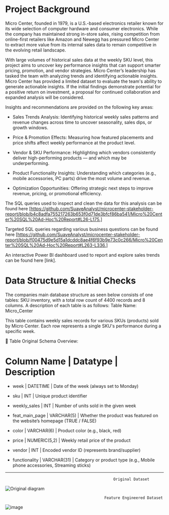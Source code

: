 # Project Background
Micro Center, founded in 1979, is a U.S.-based electronics retailer known for its wide selection of computer hardware and consumer electronics. While the company has maintained strong in-store sales, rising competition from online-first retailers like Amazon and Newegg has pressured Micro Center to extract more value from its internal sales data to remain competitive in the evolving retail landscape.

With large volumes of historical sales data at the weekly SKU level, this project aims to uncover key performance insights that can support smarter pricing, promotion, and vendor strategies. Micro Center’s leadership has tasked the team with analyzing trends and identifying actionable insights. Micro Center has provided a limited dataset to evaluate the team's ability to generate actionable insights. If the initial findings demonstrate potential for a positive return on investment, a proposal for continued collaboration and expanded analysis will be considered.


Insights and recommendations are provided on the following key areas:

  * Sales Trends Analysis: Identifying historical weekly sales patterns and revenue changes across time to uncover seasonality, sales dips, or growth windows.

  * Price & Promotion Effects: Measuring how featured placements and price shifts affect weekly performance at the product level.

  * Vendor & SKU Performance: Highlighting which vendors consistently deliver high-performing products — and which may be underperforming.

  * Product Functionality Insights: Understanding which categories (e.g., mobile accessories, PC parts) drive the most volume and revenue.

  * Optimization Opportunities: Offering strategic next steps to improve revenue, pricing, or promotional efficiency.

The SQL queries used to inspect and clean the data for this analysis can be found here [https://github.com/SuaveAnalyst/microcenter-stakeholder-report/blob/b4c8adfa755217263b653f0d71de3bfcf86ba541/Micro%20Center%20SQL%20Ad-Hoc%20Report#L26-L175.]

Targeted SQL queries regarding various business questions can be found here [https://github.com/SuaveAnalyst/microcenter-stakeholder-report/blob/f00475d9e5d15a1dcddc8ae4f6f93b9e73c0c266/Micro%20Center%20SQL%20Ad-Hoc%20Report#L263-L336.]

An interactive Power BI dashboard used to report and explore sales trends can be found here [link].



# Data Structure & Initial Checks

The companies main database structure as seen below consists of one tables: SKU inventory, with a total row count of 4400 records and 8 columns. A description of each table is as follows:
Table Name: Micro_Center

This table contains weekly sales records for various SKUs (products) sold by Micro Center. Each row represents a single SKU's performance during a specific week.

🧾 Table Original Schema Overview:

# Column Name       |    Datatype	        |     Description

 * week             |   DATETIME	        |     Date of the week (always set to Monday)
   
 * sku	            |   INT	                |     Unique product identifier
   
 * weekly_sales	    |   INT	                |     Number of units sold in the given week
   
 * feat_main_page   |	VARCHAR(5)	        |     Whether the product was featured on the website’s homepage (TRUE / FALSE)
   
 * color	        |   VARCHAR(6)	        |     Product color (e.g., black, red)
   
 * price	        |   NUMERIC(5,2)	    |     Weekly retail price of the product
   
 * vendor	        |   INT	                |     Encoded vendor ID (represents brand/supplier)
   
 * functionality	|   VARCHAR(31)	        |     Category or product type (e.g., Mobile phone accessories, Streaming sticks)

*********************************************************************************************************************************



                                                    Original Dataset
![Original diagram](https://github.com/user-attachments/assets/80da0607-1418-48b8-8aef-c76b85d30b7c)

                                                Feature Engineered Dataset
![image](https://github.com/user-attachments/assets/93cd553c-f548-43ca-8db4-ab4080e1a72f)


